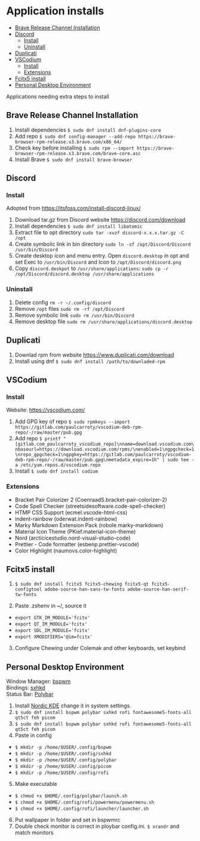 # Application installs

<!-- TOC -->
- [Brave Release Channel Installation](#brave-release-channel-installation)
- [Discord](#discord)
    - [Install](#install)
    - [Uninstall](#uninstall)
- [Duplicati](#duplicati)
- [VSCodium](#vscodium)
    - [Install](#install)
    - [Extensions](#extensions)
- [Fcitx5 install](#fcitx5-install)
- [Personal Desktop Environment](#personal-desktop-environment)
<!-- /TOC -->

Applications needing extra steps to install

## Brave Release Channel Installation

1. Install dependencies `$ sudo dnf install dnf-plugins-core`
2. Add repo `$ sudo dnf config-manager --add-repo https://brave-browser-rpm-release.s3.brave.com/x86_64/`
3. Check key before installing `$ sudo rpm --import https://brave-browser-rpm-release.s3.brave.com/brave-core.asc`
4. Install Brave `$ sudo dnf install brave-browser`

## Discord

### Install

Adopted from https://itsfoss.com/install-discord-linux/

1. Download tar.gz from Discord website https://discord.com/download
2. Install dependencies `$ sudo dnf install libatomic`
3. Extract file to opt directory `sudo tar -xvzf discord-x.x.x.tar.gz -C /opt`
4. Create symbolic link in bin directory `sudo ln -sf /opt/Discord/Discord /usr/bin/Discord`
5. Create desktop icon and menu entry. Open `discord.desktop` in opt and set Exec to `/usr/bin/Discord` and Icon to `/opt/Discord/discord.png`
6. Copy `discord.deskpot` to `/usr/share/applications`: `sudo cp -r /opt/Discord/discord.desktop /usr/share/applications`

### Uninstall

1. Delete config `rm -r ~/.config/discord`
2. Remove `/opt` files `sudo rm -rf /opt/Discord`
3. Remove symbolic link `sudo rm /usr/bin/Discord`
4. Remove desktop file `sudo rm /usr/share/applications/discord.desktop`

## Duplicati

1. Downlad rpm from website https://www.duplicati.com/download
2. Install using dnf `$ sudo dnf install /path/to/downladed-rpm`

## VSCodium

### Install

Website: https://vscodium.com/

1. Add GPG key of repo `$ sudo rpmkeys --import https://gitlab.com/paulcarroty/vscodium-deb-rpm-repo/-/raw/master/pub.gpg`
2. Add repo `$ printf "[gitlab.com_paulcarroty_vscodium_repo]\nname=download.vscodium.com\nbaseurl=https://download.vscodium.com/rpms/\nenabled=1\ngpgcheck=1\nrepo_gpgcheck=1\ngpgkey=https://gitlab.com/paulcarroty/vscodium-deb-rpm-repo/-/raw/master/pub.gpg\nmetadata_expire=1h" | sudo tee -a /etc/yum.repos.d/vscodium.repo`
3. Install `$ sudo dnf install codium`

### Extensions

- Bracket Pair Colorizer 2 (CoenraadS.bracket-pair-colorizer-2)
- Code Spell Checker (streetsidesoftware.code-spell-checker)
- HTMP CSS Support (ecmel.vscode-html-css)
- indent-rainbow (oderwat.indent-rainbow)
- Marky Markdown Extension Pack (robole.marky-markdown)
- Material Icon Theme (PKief.material-icon-theme)
- Nord (arcticicestudio.nord-visual-studio-code)
- Prettier - Code formatter (esbenp.prettier-vscode)
- Color Highlight (naumovs.color-highlight)

## Fcitx5 install

1. `$ sudo dnf install fcitx5 fcitx5-chewing fcitx5-qt fcitx5-configtool adobe-source-han-sans-tw-fonts adobe-source-han-serif-tw-fonts`

2. Paste .zshenv in ~/, source it

- `export GTK_IM_MODULE='fcitx'`
- `export QT_IM_MODULE='fcitx'`
- `export SDL_IM_MODULE='fcitx'`
- `export XMODIFIERS='@im=fcitx'`

3. Configure Chewing under Colemak and other keyboards, set keybind

## Personal Desktop Environment

Window Manager: [bspwm](https://github.com/baskerville/bspwm)  
Bindings: [sxhkd](https://github.com/baskerville/sxhkd)  
Status Bar: [Polybar](https://github.com/polybar/polybar)

1.  Install [Nordic KDE](https://store.kde.org/p/1327093) change it in system settings.
2.  `$ sudo dnf install bspwm polybar sxhkd rofi fontawesome5-fonts-all qt5ct feh picom`
3.  `$ sudo dnf install bspwm polybar sxhkd rofi fontawesome5-fonts-all qt5ct feh picom`
4.  Paste in config

- `$ mkdir -p /home/$USER/.config/bspwm`
- `$ mkdir -p /home/$USER/.config/sxhkd`
- `$ mkdir -p /home/$USER/.config/polybar`
- `$ mkdir -p /home/$USER/.config/picom`
- `$ mkdir -p /home/$USER/.config/rofi`

5. Make executable

- `$ chmod +x $HOME/.config/polybar/launch.sh`
- `$ chmod +x $HOME/.config/rofi/powermenu/powermenu.sh`
- `$ chmod +x $HOME/.config/rofi/launcher/launcher.sh`

6. Put wallpaper in folder and set in bspwmrc
7. Double check monitor is correct in ploybar config.ini. `$ xrandr` and match monitors
